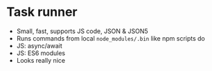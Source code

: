 # Task runner

- Small, fast, supports JS code, JSON & JSON5
- Runs commands from local `node_modules/.bin` like npm scripts do
- JS: async/await
- JS: ES6 modules
- Looks really nice
